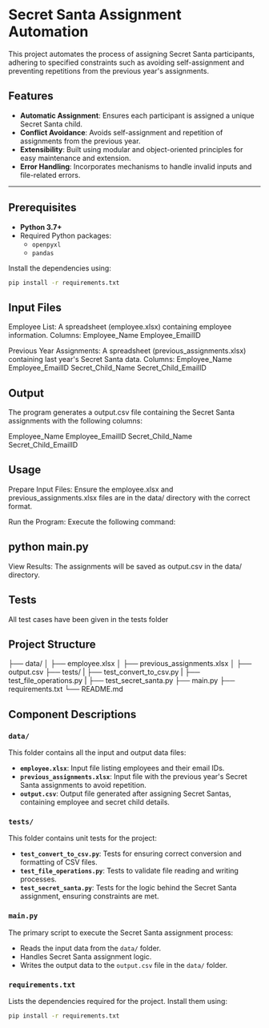 # Secret Santa Assignment Automation

This project automates the process of assigning Secret Santa participants, adhering to specified constraints such as avoiding self-assignment and preventing repetitions from the previous year's assignments.

## Features

- **Automatic Assignment**: Ensures each participant is assigned a unique Secret Santa child.
- **Conflict Avoidance**: Avoids self-assignment and repetition of assignments from the previous year.
- **Extensibility**: Built using modular and object-oriented principles for easy maintenance and extension.
- **Error Handling**: Incorporates mechanisms to handle invalid inputs and file-related errors.

---

## Prerequisites

- **Python 3.7+**
- Required Python packages:
  - `openpyxl`
  - `pandas`

Install the dependencies using:

```bash
pip install -r requirements.txt
```

## Input Files

  Employee List: A spreadsheet (employee.xlsx) containing employee information.
        Columns:
            Employee_Name
            Employee_EmailID

   Previous Year Assignments: A spreadsheet (previous_assignments.xlsx) containing last year's Secret Santa data.
        Columns:
            Employee_Name
            Employee_EmailID
            Secret_Child_Name
            Secret_Child_EmailID

## Output

The program generates a output.csv file containing the Secret Santa assignments with the following columns:

  Employee_Name
  Employee_EmailID
  Secret_Child_Name
  Secret_Child_EmailID

## Usage

  Prepare Input Files: Ensure the employee.xlsx and previous_assignments.xlsx files are in the data/ directory with the correct format.

  Run the Program: Execute the following command:

## python main.py

  View Results: The assignments will be saved as output.csv in the data/ directory.

## Tests
  
  All test cases have been given in the tests folder

## Project Structure
  
├── data/
│   ├── employee.xlsx
│   ├── previous_assignments.xlsx
│   ├── output.csv
├── tests/
|   ├── test_convert_to_csv.py
|   ├── test_file_operations.py
|   ├── test_secret_santa.py
├── main.py
├── requirements.txt
└── README.md



## Component Descriptions

### `data/`
This folder contains all the input and output data files:
- **`employee.xlsx`**: Input file listing employees and their email IDs.
- **`previous_assignments.xlsx`**: Input file with the previous year's Secret Santa assignments to avoid repetition.
- **`output.csv`**: Output file generated after assigning Secret Santas, containing employee and secret child details.

### `tests/`
This folder contains unit tests for the project:
- **`test_convert_to_csv.py`**: Tests for ensuring correct conversion and formatting of CSV files.
- **`test_file_operations.py`**: Tests to validate file reading and writing processes.
- **`test_secret_santa.py`**: Tests for the logic behind the Secret Santa assignment, ensuring constraints are met.

### `main.py`
The primary script to execute the Secret Santa assignment process:
- Reads the input data from the `data/` folder.
- Handles Secret Santa assignment logic.
- Writes the output data to the `output.csv` file in the `data/` folder.

### `requirements.txt`
Lists the dependencies required for the project. Install them using:

```bash
pip install -r requirements.txt

